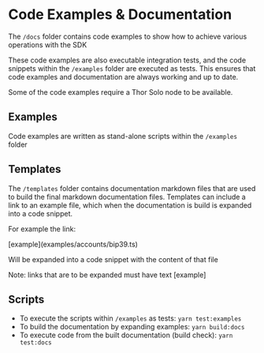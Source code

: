 # Code Examples & Documentation

The `/docs` folder contains code examples to show how to achieve various operations with the SDK

These code examples are also executable integration tests, and the code snippets within the `/examples` folder are executed as tests. This ensures that code examples and documentation are always working and up to date.

Some of the code examples require a Thor Solo node to be available.

## Examples

Code examples are written as stand-alone scripts within the `/examples` folder


## Templates

The `/templates` folder contains documentation markdown files that are used to build the final markdown documentation files. Templates can include a link to an example file, which when the documentation is build is expanded into a code snippet.

For example the link:

\[example](examples/accounts/bip39.ts)

Will be expanded into a code snippet with the content of that file

Note: links that are to be expanded must have text \[example]

## Scripts

* To execute the scripts within `/examples` as tests: `yarn test:examples`
* To build the documentation by expanding examples: `yarn build:docs`
* To execute code from the built documentation (build check): `yarn test:docs`




